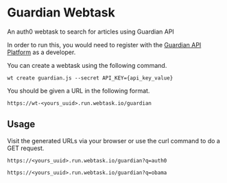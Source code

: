 # Guardian Webtask
An auth0 webtask to search for articles using Guardian API

In order to run this, you would need to register with the [Guardian API Platform](http://open-platform.theguardian.com/) as a developer.

You can create a webtask using the following command.

```
wt create guardian.js --secret API_KEY={api_key_value}
```

You should be given a URL in the following format. 

```
https://wt-<yours_uuid>.run.webtask.io/guardian
```

## Usage

Visit the generated URLs via your browser or use the curl command to do a GET request.

```
https://<yours_uuid>.run.webtask.io/guardian?q=auth0

https://<yours_uuid>.run.webtask.io/guardian?q=obama
```
